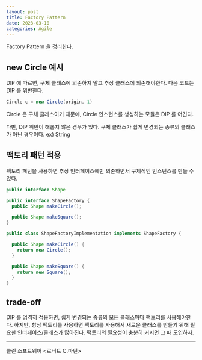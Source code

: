 ```yaml
---
layout: post
title: Factory Pattern
date: 2023-03-10
categories: Agile
---
```


Factory Pattern 을 정리한다.

## new Circle 예시

DIP 에 따르면, 구체 클래스에 의존하지 말고 추상 클래스에 의존해야한다.
다음 코드는 DIP 를 위반한다.

```java
Circle c = new Circle(origin, 1)
```

Circle 은 구체 클래스이기 때문에, Circle 인스턴스를 생성하는 모듈은 DIP 를 어긴다.

다만, DIP 위반이 해롭지 않은 경우가 있다.
구체 클래스가 쉽게 변경되는 종류의 클래스가 아닌 경우이다. ex) String

## 팩토리 패턴 적용

팩토리 패턴을 사용하면 추상 인터페이스에만 의존하면서 구체적인 인스턴스를 만들 수 있다.

```java
public interface Shape

public interface ShapeFactory {
  public Shape makeCircle();

  public Shape makeSquare();
}

public class ShapeFactoryImplementation implements ShapeFactory {

  public Shape makeCircle() {
    return new Circle();
  }

  public Shape makeSquare() {
    return new Square();
  }
}
```

## trade-off

DIP 를 엄격히 적용하면, 쉽게 변경되는 종류의 모든 클래스마다 팩토리를 사용해야한다.
하지만, 항상 팩토리를 사용하면 팩토리를 사용해서 새로운 클래스를 만들기 위해 필요한 인터페이스/클래스가 많아진다.
팩토리의 필요성이 충분히 커지면 그 때 도입하자.

---

클린 소프트웨어 <로버트 C.마틴>
